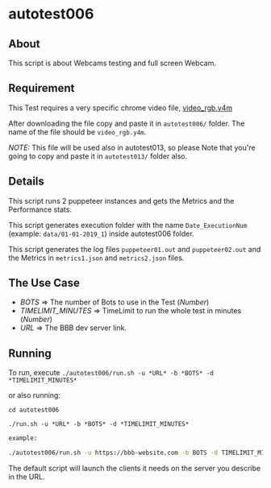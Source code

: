 # autotest006

## About

This script is about Webcams testing and full screen Webcam.

## Requirement

This Test requires a very specific chrome video file,
[video_rgb.y4m](https://docs.google.com/uc?export=download&id=1I1ehFgKUraSCqCbB4VpxG5KkxQ1o7dKZ)

After downloading the file copy and paste it in `autotest006/` folder.
The name of the file should be `video_rgb.y4m`.

*NOTE:* This file will be used also in autotest013, so please Note that you're going to copy and paste it in `autotest013/` folder also.

## Details

This script runs 2 puppeteer instances and gets the Metrics and the Performance stats.

This script generates execution folder with the name `Date_ExecutionNum` (example: `data/01-01-2019_1`) inside autotest006 folder.

This script generates the log files `puppeteer01.out` and `puppeteer02.out` and the Metrics in `metrics1.json` and `metrics2.json` files.

## The Use Case

- *BOTS* => The number of Bots to use in the Test (_Number_)
- *TIMELIMIT_MINUTES* => TimeLimit to run the whole test in minutes (_Number_)
- *URL* => The BBB dev server link.

## Running

To run, execute `./autotest006/run.sh -u *URL* -b *BOTS* -d *TIMELIMIT_MINUTES*`

or also running: 

```
cd autotest006

./run.sh -u *URL* -b *BOTS* -d *TIMELIMIT_MINUTES*
```

~~~bash
example: 

./autotest006/run.sh -u https://bbb-website.com -b BOTS -d TIMELIMIT_MINUTES
~~~

The default script will launch the clients it needs on the server you describe in the URL.
